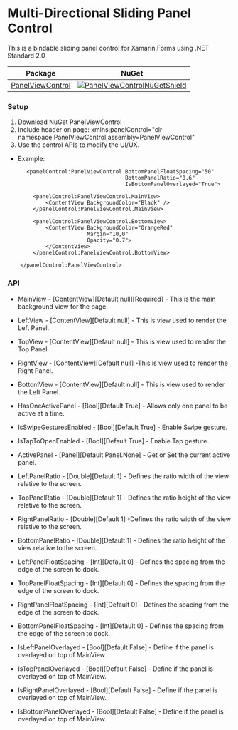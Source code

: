 # Multi-Directional Sliding Panel Control 

This is a bindable sliding panel control for Xamarin.Forms using .NET Standard 2.0

| Package | NuGet |
| --------------- | ----- |
| [PanelViewControl][PanelViewControlNuGet] | [![PanelViewControlNuGetShield]][PanelViewControlNuGet] |

### Setup
1. Download NuGet PanelViewControl
2. Include header on page: xmlns:panelControl="clr-namespace:PanelViewControl;assembly=PanelViewControl"
3. Use the control APIs to modify the UI/UX.

* Example:
```
      <panelControl:PanelViewControl BottomPanelFloatSpacing="50"
                                     BottomPanelRatio="0.6"
                                     IsBottomPanelOverlayed="True">
                                     
        <panelControl:PanelViewControl.MainView>
            <ContentView BackgroundColor="Black" />
        </panelControl:PanelViewControl.MainView>

        <panelControl:PanelViewControl.BottomView>
            <ContentView BackgroundColor="OrangeRed"
                         Margin="10,0"
                         Opacity="0.7">
            </ContentView>
        </panelControl:PanelViewControl.BottomView>
        
    </panelControl:PanelViewControl>
```
    
    

### API
* MainView - [ContentView][Default null][Required] -  This is the main background view for the page.
* LeftView - [ContentView][Default null] - This is view used to render the Left Panel.
* TopView - [ContentView][Default null] - This is view used to render the Top Panel.
* RightView - [ContentView][Default null] -This is view used to render the Right Panel.
* BottomView - [ContentView][Default null] - This is view used to render the Left Panel.

* HasOneActivePanel - [Bool][Default True] - Allows only one panel to be active at a time.
* IsSwipeGesturesEnabled - [Bool][Default True] - Enable Swipe gesture.
* IsTapToOpenEnabled - [Bool][Default True] - Enable Tap gesture.
* ActivePanel - [Panel][Default Panel.None] - Get or Set the current active panel. 

* LeftPanelRatio - [Double][Default 1] - Defines the ratio width of the view relative to the screen.
* TopPanelRatio - [Double][Default 1]  - Defines the ratio height of the view relative to the screen.
* RightPanelRatio - [Double][Default 1]  -Defines the ratio width of the view relative to the screen.
* BottomPanelRatio - [Double][Default 1] - Defines the ratio height of the view relative to the screen.

* LeftPanelFloatSpacing - [Int][Default 0]  - Defines the spacing from the edge of the screen to dock.
* TopPanelFloatSpacing - [Int][Default 0] - Defines the spacing from the edge of the screen to dock.
* RightPanelFloatSpacing - [Int][Default 0] - Defines the spacing from the edge of the screen to dock.
* BottomPanelFloatSpacing - [Int][Default 0] - Defines the spacing from the edge of the screen to dock.

* IsLeftPanelOverlayed - [Bool][Default False] - Define if the panel is overlayed on top of MainView.
* IsTopPanelOverlayed - [Bool][Default False] - Define if the panel is overlayed on top of MainView.
* IsRightPanelOverlayed - [Bool][Default False] - Define if the panel is overlayed on top of MainView.
* IsBottomPanelOverlayed - [Bool][Default False] - Define if the panel is overlayed on top of MainView.

[PanelViewControlNuGet]: https://www.nuget.org/packages/PanelViewControl/
[PanelViewControlNuGetShield]: https://img.shields.io/nuget/vpre/PanelViewControl.svg
